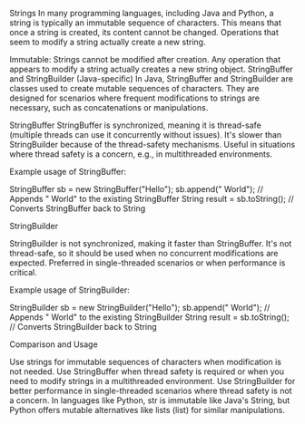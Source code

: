 Strings
In many programming languages, including Java and Python, a string is typically an immutable sequence of characters. This means that once a string is created, its content cannot be changed. Operations that seem to modify a string actually create a new string.

Immutable: Strings cannot be modified after creation. Any operation that appears to modify a string actually creates a new string object.
StringBuffer and StringBuilder (Java-specific)
In Java, StringBuffer and StringBuilder are classes used to create mutable sequences of characters. They are designed for scenarios where frequent modifications to strings are necessary, such as concatenations or manipulations.

StringBuffer
StringBuffer is synchronized, meaning it is thread-safe (multiple threads can use it concurrently without issues).
It's slower than StringBuilder because of the thread-safety mechanisms.
Useful in situations where thread safety is a concern, e.g., in multithreaded environments.

Example usage of StringBuffer:

StringBuffer sb = new StringBuffer("Hello");
sb.append(" World"); // Appends " World" to the existing StringBuffer
String result = sb.toString(); // Converts StringBuffer back to String

StringBuilder

StringBuilder is not synchronized, making it faster than StringBuffer.
It's not thread-safe, so it should be used when no concurrent modifications are expected.
Preferred in single-threaded scenarios or when performance is critical.

Example usage of StringBuilder:

StringBuilder sb = new StringBuilder("Hello");
sb.append(" World"); // Appends " World" to the existing StringBuilder
String result = sb.toString(); // Converts StringBuilder back to String

Comparison and Usage

Use strings for immutable sequences of characters when modification is not needed.
Use StringBuffer when thread safety is required or when you need to modify strings in a multithreaded environment.
Use StringBuilder for better performance in single-threaded scenarios where thread safety is not a concern.
In languages like Python, str is immutable like Java's String, but Python offers mutable alternatives like lists (list) for similar manipulations.
